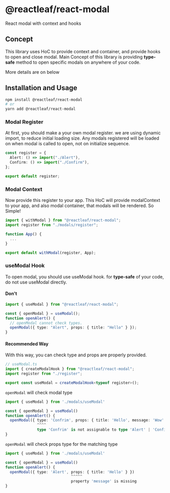 # @reactleaf/react-modal

React modal with context and hooks

## Concept

This library uses HoC to provide context and container, and provide hooks to open and close modal.
Main Concept of this library is providing **type-safe** method to open specific modals on anywhere of your code.

More details are on below

## Installation and Usage

```sh
npm install @reactleaf/react-modal
# or
yarn add @reactleaf/react-modal
```

### Modal Register

At first, you should make a your own modal register.
we are using dynamic import, to reduce initial loading size.
Any modals registered will be loaded on when modal is called to open, not on initialize sequence.

```typescript
const register = {
  Alert: () => import("./Alert"),
  Confirm: () => import("./Confirm"),
};

export default register;
```

### Modal Context

Now provide this register to your app.
This HoC will provide modalContext to your app, and also modal container, that modals will be rendered.
So Simple!

```typescript
import { withModal } from "@reactleaf/react-modal";
import register from "./modals/register";

function App() {
  ...
}

export default withModal(register, App);
```

### useModal Hook

To open modal, you should use useModal hook.
for **type-safe** of your code, do not use useModal directly.

#### Don't

```typescript
import { useModal } from "@reactleaf/react-modal";

const { openModal } = useModal();
function openAlert() {
  // openModal cannot check types.
  openModal({ type: "Alert", props: { title: "Hello" } });
}
```

#### Recommended Way

With this way, you can check type and props are properly provided.

```typescript
// useModal.ts
import { createModalHook } from "@reactleaf/react-modal";
import register from "./register";

export const useModal = createModalHook<typeof register>();
```

`openModal` will check modal type

```typescript
import { useModal } from './modals/useModal'

const { openModal } = useModal()
function openAlert() {
  openModal({ type: 'Confrim', props: { title: 'Hello', message: 'Wow' } })
              ^^^^
              type 'Confrim' is not assignable to type 'Alert' | 'Confirm'
}
```

`openModal` will check props type for the matching type

```typescript
import { useModal } from './modals/useModal'

const { openModal } = useModal()
function openAlert() {
  openModal({ type: 'Alert', props: { title: 'Hello' } })
                             ^^^^^
                             property 'message' is missing
}
```
